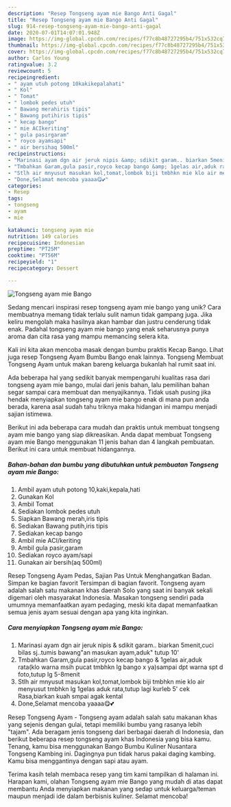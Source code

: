 ```yaml
---
description: "Resep Tongseng ayam mie Bango Anti Gagal"
title: "Resep Tongseng ayam mie Bango Anti Gagal"
slug: 914-resep-tongseng-ayam-mie-bango-anti-gagal
date: 2020-07-01T14:07:01.948Z
image: https://img-global.cpcdn.com/recipes/f77c8b48727295b4/751x532cq70/tongseng-ayam-mie-bango-foto-resep-utama.jpg
thumbnail: https://img-global.cpcdn.com/recipes/f77c8b48727295b4/751x532cq70/tongseng-ayam-mie-bango-foto-resep-utama.jpg
cover: https://img-global.cpcdn.com/recipes/f77c8b48727295b4/751x532cq70/tongseng-ayam-mie-bango-foto-resep-utama.jpg
author: Carlos Young
ratingvalue: 3.2
reviewcount: 5
recipeingredient:
- " ayam utuh potong 10kakikepalahati"
- " Kol"
- " Tomat"
- " lombok pedes utuh"
- " Bawang merahiris tipis"
- " Bawang putihiris tipis"
- " kecap bango"
- " mie ACIkeriting"
- " gula pasirgaram"
- " royco ayamsapi"
- " air bersihaq 500ml"
recipeinstructions:
- "Marinasi ayam dgn air jeruk nipis &amp; sdikit garam.. biarkan 5menit,cuci bilas sj..tumis bawang&#34;an masukan ayam,aduk&#34; tutup 10&#39;"
- "Tmbahkan Garam,gula pasir,royco kecap bango &amp; 1gelas air,aduk rata(klo warna msih pucat tmbhkn lg bango x ya)sampai dpt warna spt d foto,tutup lg 5-8menit"
- "Stlh air mnyusut masukan kol,tomat,lombok biji tmbhkn mie klo air menyusut tmbhkn lg 1gelas aduk rata,tutup lagi kurleb 5&#39; cek Rasa,biarkan kuah smpai agak kental"
- "Done,Selamat mencoba yaaaa😋💕"
categories:
- Resep
tags:
- tongseng
- ayam
- mie

katakunci: tongseng ayam mie 
nutrition: 149 calories
recipecuisine: Indonesian
preptime: "PT25M"
cooktime: "PT56M"
recipeyield: "1"
recipecategory: Dessert

---
```



![Tongseng ayam mie Bango](https://img-global.cpcdn.com/recipes/f77c8b48727295b4/751x532cq70/tongseng-ayam-mie-bango-foto-resep-utama.jpg)

Sedang mencari inspirasi resep tongseng ayam mie bango yang unik? Cara membuatnya memang tidak terlalu sulit namun tidak gampang juga. Jika keliru mengolah maka hasilnya akan hambar dan justru cenderung tidak enak. Padahal tongseng ayam mie bango yang enak seharusnya punya aroma dan cita rasa yang mampu memancing selera kita.

Kali ini kita akan mencoba masak dengan bumbu praktis Kecap Bango. Lihat juga resep Tongseng Ayam Bumbu Bango enak lainnya. Tongseng Membuat Tongseng Ayam untuk makan bareng keluarga bukanlah hal rumit saat ini.

Ada beberapa hal yang sedikit banyak mempengaruhi kualitas rasa dari tongseng ayam mie bango, mulai dari jenis bahan, lalu pemilihan bahan segar sampai cara membuat dan menyajikannya. Tidak usah pusing jika hendak menyiapkan tongseng ayam mie bango enak di mana pun anda berada, karena asal sudah tahu triknya maka hidangan ini mampu menjadi sajian istimewa.


Berikut ini ada beberapa cara mudah dan praktis untuk membuat tongseng ayam mie bango yang siap dikreasikan. Anda dapat membuat Tongseng ayam mie Bango menggunakan 11 jenis bahan dan 4 langkah pembuatan. Berikut ini cara untuk membuat hidangannya.

<!--inarticleads1-->

##### Bahan-bahan dan bumbu yang dibutuhkan untuk pembuatan Tongseng ayam mie Bango:

1. Ambil  ayam utuh potong 10,kaki,kepala,hati
1. Gunakan  Kol
1. Ambil  Tomat
1. Sediakan  lombok pedes utuh
1. Siapkan  Bawang merah,iris tipis
1. Sediakan  Bawang putih,iris tipis
1. Sediakan  kecap bango
1. Ambil  mie ACI/keriting
1. Ambil  gula pasir,garam
1. Sediakan  royco ayam/sapi
1. Gunakan  air bersih(aq 500ml)


Resep Tongseng Ayam Pedas, Sajian Pas Untuk Menghangatkan Badan. Simpan ke bagian favorit Tersimpan di bagian favorit. Tongseng ayam adalah salah satu makanan khas daerah Solo yang saat ini banyak sekali digemari oleh masyarakat Indonesia. Masakan tongseng sendiri pada umumnya memanfaatkan ayam pedaging, meski kita dapat memanfaatkan semua jenis ayam sesuai dengan apa yang kita inginkan. 

<!--inarticleads2-->

##### Cara menyiapkan Tongseng ayam mie Bango:

1. Marinasi ayam dgn air jeruk nipis &amp; sdikit garam.. biarkan 5menit,cuci bilas sj..tumis bawang&#34;an masukan ayam,aduk&#34; tutup 10&#39;
1. Tmbahkan Garam,gula pasir,royco kecap bango &amp; 1gelas air,aduk rata(klo warna msih pucat tmbhkn lg bango x ya)sampai dpt warna spt d foto,tutup lg 5-8menit
1. Stlh air mnyusut masukan kol,tomat,lombok biji tmbhkn mie klo air menyusut tmbhkn lg 1gelas aduk rata,tutup lagi kurleb 5&#39; cek Rasa,biarkan kuah smpai agak kental
1. Done,Selamat mencoba yaaaa😋💕


Resep Tongseng Ayam - Tongseng ayam adalah salah satu makanan khas yang sejenis dengan gulai, tetapi memiliki bumbu yang rasanya lebih &#34;tajam&#34;. Ada beragam jenis tongseng dari berbagai daerah di Indonesia, dan berikut beberapa resep tongseng ayam khas Indonesia yang bisa kamu. Tenang, kamu bisa menggunakan Bango Bumbu Kuliner Nusantara Tongseng Kambing ini. Dagingnya pun tidak harus pakai daging kambing. Kamu bisa menggantinya dengan sapi atau ayam. 

Terima kasih telah membaca resep yang tim kami tampilkan di halaman ini. Harapan kami, olahan Tongseng ayam mie Bango yang mudah di atas dapat membantu Anda menyiapkan makanan yang sedap untuk keluarga/teman maupun menjadi ide dalam berbisnis kuliner. Selamat mencoba!
